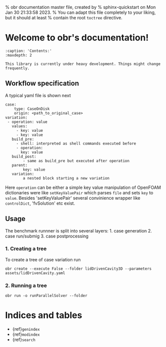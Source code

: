 % obr documentation master file, created by
% sphinx-quickstart on Mon Jan 30 21:33:58 2023.
% You can adapt this file completely to your liking, but it should at least
% contain the root `toctree` directive.

# Welcome to obr's documentation!

```{toctree}
:caption: 'Contents:'
:maxdepth: 2
```

```{warning}
This library is currently under heavy development. Things might change frequently.
```
## Workflow specification
A typical yaml file is shown next

    case:
        type: CaseOnDisk
        origin: <path_to_original_case>
    variation:
     - operation: value
       values:
         - key: value
         - key: value
       build_pre:
         - shell: interpreted as shell commands executed before
         - operation:
           key: value
       build_post:
            - same as build_pre but executed after operation
       parent:
            key: value
       variation:
            a nested block starting a new variation

Here `operation` can be either a simple key value manipulation of OpenFOAM dictionaries were like `setKeyValuePair` which parses `file` and sets `key` to `value`. Besides 'setKeyValuePair' several convinience wrapper like `controlDict`, 'fvSolution' etc exist.

## Usage

The benchmark runnner is split into several layers:
    1. case generation
    2. case run/submig
    3. case postprocessing

### 1. Creating a tree

To create a tree of case variation run


    obr create --execute False --folder lidDrivenCavity3D --parameters assets/lidDrivenCavity.yaml

### 2. Running a tree

    obr run -o runParallelSolver --folder

# Indices and tables

- {ref}`genindex`
- {ref}`modindex`
- {ref}`search`
